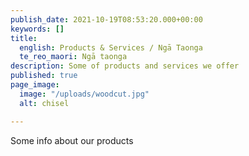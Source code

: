 ```yaml
---
publish_date: 2021-10-19T08:53:20.000+00:00
keywords: []
title:
  english: Products & Services / Ngā Taonga
  te_reo_maori: Ngā taonga
description: Some of products and services we offer
published: true
page_image:
  image: "/uploads/woodcut.jpg"
  alt: chisel

---
```

Some info about our products